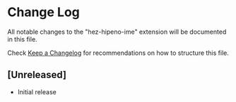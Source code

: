 # Change Log

All notable changes to the "hez-hipeno-ime" extension will be documented in this file.

Check [Keep a Changelog](http://keepachangelog.com/) for recommendations on how to structure this file.

## [Unreleased]

- Initial release